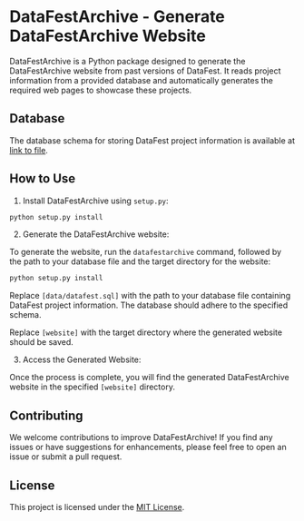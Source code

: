 # DataFestArchive - Generate DataFestArchive Website

DataFestArchive is a Python package designed to generate the DataFestArchive website from past versions of DataFest. It reads project information from a provided database and automatically generates the required web pages to showcase these projects.

## Database

The database schema for storing DataFest project information is available at [link to file](https://example.com/path/to/database/schema).

## How to Use

1. Install DataFestArchive using `setup.py`:

```bash
python setup.py install
```

2. Generate the DataFestArchive website:

To generate the website, run the `datafestarchive` command, followed by the path to your database file and the target directory for the website:

```bash
python setup.py install
```

Replace `[data/datafest.sql]` with the path to your database file containing DataFest project information. The database should adhere to the specified schema.

Replace `[website]` with the target directory where the generated website should be saved.

3. Access the Generated Website:

Once the process is complete, you will find the generated DataFestArchive website in the specified `[website]` directory.

## Contributing

We welcome contributions to improve DataFestArchive! If you find any issues or have suggestions for enhancements, please feel free to open an issue or submit a pull request.

## License

This project is licensed under the [MIT License](LICENSE).

